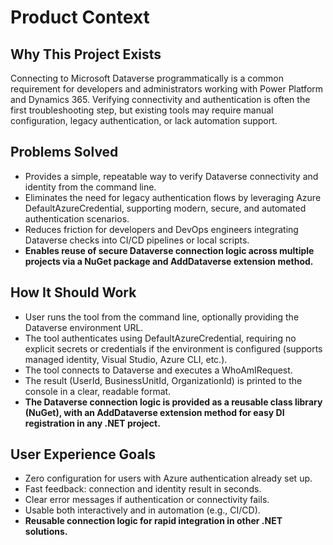 # Product Context

## Why This Project Exists
Connecting to Microsoft Dataverse programmatically is a common requirement for developers and administrators working with Power Platform and Dynamics 365. Verifying connectivity and authentication is often the first troubleshooting step, but existing tools may require manual configuration, legacy authentication, or lack automation support.

## Problems Solved
- Provides a simple, repeatable way to verify Dataverse connectivity and identity from the command line.
- Eliminates the need for legacy authentication flows by leveraging Azure DefaultAzureCredential, supporting modern, secure, and automated authentication scenarios.
- Reduces friction for developers and DevOps engineers integrating Dataverse checks into CI/CD pipelines or local scripts.
- **Enables reuse of secure Dataverse connection logic across multiple projects via a NuGet package and AddDataverse extension method.**

## How It Should Work
- User runs the tool from the command line, optionally providing the Dataverse environment URL.
- The tool authenticates using DefaultAzureCredential, requiring no explicit secrets or credentials if the environment is configured (supports managed identity, Visual Studio, Azure CLI, etc.).
- The tool connects to Dataverse and executes a WhoAmIRequest.
- The result (UserId, BusinessUnitId, OrganizationId) is printed to the console in a clear, readable format.
- **The Dataverse connection logic is provided as a reusable class library (NuGet), with an AddDataverse extension method for easy DI registration in any .NET project.**

## User Experience Goals
- Zero configuration for users with Azure authentication already set up.
- Fast feedback: connection and identity result in seconds.
- Clear error messages if authentication or connectivity fails.
- Usable both interactively and in automation (e.g., CI/CD).
- **Reusable connection logic for rapid integration in other .NET solutions.**
